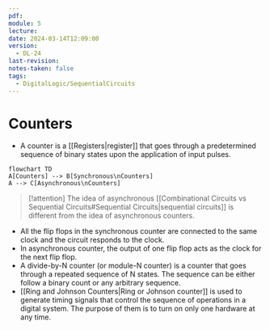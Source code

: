 ```yaml
---
pdf: 
module: 5
lecture: 
date: 2024-03-14T12:09:00
version:
  - DL-24
last-revision: 
notes-taken: false
tags:
  - DigitalLogic/SequentialCircuits
---
```

# Counters
- A counter is a [[Registers|register]] that goes through a predetermined sequence of binary states upon the application of input pulses.

```merm
flowchart TD
A[Counters] --> B[Synchronous\nCounters]
A --> C[Asynchronous\nCounters]
```


> [!attention] 
> The idea of asynchronous [[Combinational Circuits vs Sequential Circuits#Sequential Circuits|sequential circuits]] is different from the idea of asynchronous counters.


- All the flip flops in the synchronous counter are connected to the same clock and the circuit responds to the clock.
- In asynchronous counter, the output of one flip flop acts as the clock for the next flip flop.
- A divide-by-N counter (or module-N counter) is a counter that goes through a repeated sequence of N states. The sequence can be either follow a binary count or any arbitrary sequence.
- [[Ring and Johnson Counters|Ring or Johnson counter]] is used to generate timing signals that control the sequence of operations in a digital system. The purpose of them is to turn on only one hardware at any time.